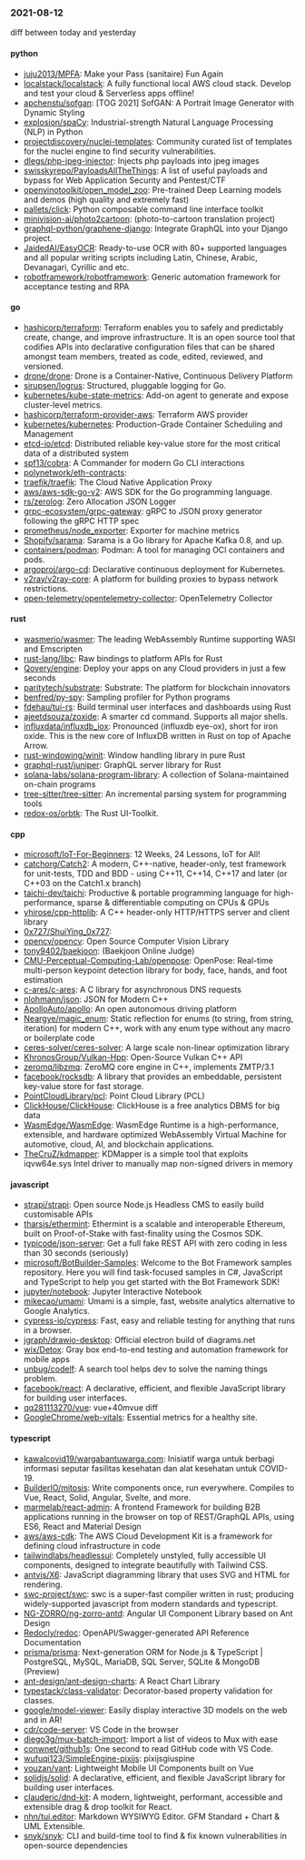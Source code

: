 ### 2021-08-12
diff between today and yesterday

#### python
* [juju2013/MPFA](https://github.com/juju2013/MPFA): Make your Pass (sanitaire) Fun Again
* [localstack/localstack](https://github.com/localstack/localstack):  A fully functional local AWS cloud stack. Develop and test your cloud & Serverless apps offline!
* [apchenstu/sofgan](https://github.com/apchenstu/sofgan): [TOG 2021] SofGAN: A Portrait Image Generator with Dynamic Styling
* [explosion/spaCy](https://github.com/explosion/spaCy):  Industrial-strength Natural Language Processing (NLP) in Python
* [projectdiscovery/nuclei-templates](https://github.com/projectdiscovery/nuclei-templates): Community curated list of templates for the nuclei engine to find security vulnerabilities.
* [dlegs/php-jpeg-injector](https://github.com/dlegs/php-jpeg-injector): Injects php payloads into jpeg images
* [swisskyrepo/PayloadsAllTheThings](https://github.com/swisskyrepo/PayloadsAllTheThings): A list of useful payloads and bypass for Web Application Security and Pentest/CTF
* [openvinotoolkit/open_model_zoo](https://github.com/openvinotoolkit/open_model_zoo): Pre-trained Deep Learning models and demos (high quality and extremely fast)
* [pallets/click](https://github.com/pallets/click): Python composable command line interface toolkit
* [minivision-ai/photo2cartoon](https://github.com/minivision-ai/photo2cartoon):  (photo-to-cartoon translation project)
* [graphql-python/graphene-django](https://github.com/graphql-python/graphene-django): Integrate GraphQL into your Django project.
* [JaidedAI/EasyOCR](https://github.com/JaidedAI/EasyOCR): Ready-to-use OCR with 80+ supported languages and all popular writing scripts including Latin, Chinese, Arabic, Devanagari, Cyrillic and etc.
* [robotframework/robotframework](https://github.com/robotframework/robotframework): Generic automation framework for acceptance testing and RPA

#### go
* [hashicorp/terraform](https://github.com/hashicorp/terraform): Terraform enables you to safely and predictably create, change, and improve infrastructure. It is an open source tool that codifies APIs into declarative configuration files that can be shared amongst team members, treated as code, edited, reviewed, and versioned.
* [drone/drone](https://github.com/drone/drone): Drone is a Container-Native, Continuous Delivery Platform
* [sirupsen/logrus](https://github.com/sirupsen/logrus): Structured, pluggable logging for Go.
* [kubernetes/kube-state-metrics](https://github.com/kubernetes/kube-state-metrics): Add-on agent to generate and expose cluster-level metrics.
* [hashicorp/terraform-provider-aws](https://github.com/hashicorp/terraform-provider-aws): Terraform AWS provider
* [kubernetes/kubernetes](https://github.com/kubernetes/kubernetes): Production-Grade Container Scheduling and Management
* [etcd-io/etcd](https://github.com/etcd-io/etcd): Distributed reliable key-value store for the most critical data of a distributed system
* [spf13/cobra](https://github.com/spf13/cobra): A Commander for modern Go CLI interactions
* [polynetwork/eth-contracts](https://github.com/polynetwork/eth-contracts): 
* [traefik/traefik](https://github.com/traefik/traefik): The Cloud Native Application Proxy
* [aws/aws-sdk-go-v2](https://github.com/aws/aws-sdk-go-v2): AWS SDK for the Go programming language.
* [rs/zerolog](https://github.com/rs/zerolog): Zero Allocation JSON Logger
* [grpc-ecosystem/grpc-gateway](https://github.com/grpc-ecosystem/grpc-gateway): gRPC to JSON proxy generator following the gRPC HTTP spec
* [prometheus/node_exporter](https://github.com/prometheus/node_exporter): Exporter for machine metrics
* [Shopify/sarama](https://github.com/Shopify/sarama): Sarama is a Go library for Apache Kafka 0.8, and up.
* [containers/podman](https://github.com/containers/podman): Podman: A tool for managing OCI containers and pods.
* [argoproj/argo-cd](https://github.com/argoproj/argo-cd): Declarative continuous deployment for Kubernetes.
* [v2ray/v2ray-core](https://github.com/v2ray/v2ray-core): A platform for building proxies to bypass network restrictions.
* [open-telemetry/opentelemetry-collector](https://github.com/open-telemetry/opentelemetry-collector): OpenTelemetry Collector

#### rust
* [wasmerio/wasmer](https://github.com/wasmerio/wasmer):  The leading WebAssembly Runtime supporting WASI and Emscripten
* [rust-lang/libc](https://github.com/rust-lang/libc): Raw bindings to platform APIs for Rust
* [Qovery/engine](https://github.com/Qovery/engine): Deploy your apps on any Cloud providers in just a few seconds
* [paritytech/substrate](https://github.com/paritytech/substrate): Substrate: The platform for blockchain innovators
* [benfred/py-spy](https://github.com/benfred/py-spy): Sampling profiler for Python programs
* [fdehau/tui-rs](https://github.com/fdehau/tui-rs): Build terminal user interfaces and dashboards using Rust
* [ajeetdsouza/zoxide](https://github.com/ajeetdsouza/zoxide): A smarter cd command. Supports all major shells.
* [influxdata/influxdb_iox](https://github.com/influxdata/influxdb_iox): Pronounced (influxdb eye-ox), short for iron oxide. This is the new core of InfluxDB written in Rust on top of Apache Arrow.
* [rust-windowing/winit](https://github.com/rust-windowing/winit): Window handling library in pure Rust
* [graphql-rust/juniper](https://github.com/graphql-rust/juniper): GraphQL server library for Rust
* [solana-labs/solana-program-library](https://github.com/solana-labs/solana-program-library): A collection of Solana-maintained on-chain programs
* [tree-sitter/tree-sitter](https://github.com/tree-sitter/tree-sitter): An incremental parsing system for programming tools
* [redox-os/orbtk](https://github.com/redox-os/orbtk): The Rust UI-Toolkit.

#### cpp
* [microsoft/IoT-For-Beginners](https://github.com/microsoft/IoT-For-Beginners): 12 Weeks, 24 Lessons, IoT for All!
* [catchorg/Catch2](https://github.com/catchorg/Catch2): A modern, C++-native, header-only, test framework for unit-tests, TDD and BDD - using C++11, C++14, C++17 and later (or C++03 on the Catch1.x branch)
* [taichi-dev/taichi](https://github.com/taichi-dev/taichi): Productive & portable programming language for high-performance, sparse & differentiable computing on CPUs & GPUs
* [yhirose/cpp-httplib](https://github.com/yhirose/cpp-httplib): A C++ header-only HTTP/HTTPS server and client library
* [0x727/ShuiYing_0x727](https://github.com/0x727/ShuiYing_0x727): 
* [opencv/opencv](https://github.com/opencv/opencv): Open Source Computer Vision Library
* [tony9402/baekjoon](https://github.com/tony9402/baekjoon):   (Baekjoon Online Judge)
* [CMU-Perceptual-Computing-Lab/openpose](https://github.com/CMU-Perceptual-Computing-Lab/openpose): OpenPose: Real-time multi-person keypoint detection library for body, face, hands, and foot estimation
* [c-ares/c-ares](https://github.com/c-ares/c-ares): A C library for asynchronous DNS requests
* [nlohmann/json](https://github.com/nlohmann/json): JSON for Modern C++
* [ApolloAuto/apollo](https://github.com/ApolloAuto/apollo): An open autonomous driving platform
* [Neargye/magic_enum](https://github.com/Neargye/magic_enum): Static reflection for enums (to string, from string, iteration) for modern C++, work with any enum type without any macro or boilerplate code
* [ceres-solver/ceres-solver](https://github.com/ceres-solver/ceres-solver): A large scale non-linear optimization library
* [KhronosGroup/Vulkan-Hpp](https://github.com/KhronosGroup/Vulkan-Hpp): Open-Source Vulkan C++ API
* [zeromq/libzmq](https://github.com/zeromq/libzmq): ZeroMQ core engine in C++, implements ZMTP/3.1
* [facebook/rocksdb](https://github.com/facebook/rocksdb): A library that provides an embeddable, persistent key-value store for fast storage.
* [PointCloudLibrary/pcl](https://github.com/PointCloudLibrary/pcl): Point Cloud Library (PCL)
* [ClickHouse/ClickHouse](https://github.com/ClickHouse/ClickHouse): ClickHouse is a free analytics DBMS for big data
* [WasmEdge/WasmEdge](https://github.com/WasmEdge/WasmEdge): WasmEdge Runtime is a high-performance, extensible, and hardware optimized WebAssembly Virtual Machine for automotive, cloud, AI, and blockchain applications.
* [TheCruZ/kdmapper](https://github.com/TheCruZ/kdmapper): KDMapper is a simple tool that exploits iqvw64e.sys Intel driver to manually map non-signed drivers in memory

#### javascript
* [strapi/strapi](https://github.com/strapi/strapi):  Open source Node.js Headless CMS to easily build customisable APIs
* [tharsis/ethermint](https://github.com/tharsis/ethermint): Ethermint is a scalable and interoperable Ethereum, built on Proof-of-Stake with fast-finality using the Cosmos SDK.
* [typicode/json-server](https://github.com/typicode/json-server): Get a full fake REST API with zero coding in less than 30 seconds (seriously)
* [microsoft/BotBuilder-Samples](https://github.com/microsoft/BotBuilder-Samples): Welcome to the Bot Framework samples repository. Here you will find task-focused samples in C#, JavaScript and TypeScript to help you get started with the Bot Framework SDK!
* [jupyter/notebook](https://github.com/jupyter/notebook): Jupyter Interactive Notebook
* [mikecao/umami](https://github.com/mikecao/umami): Umami is a simple, fast, website analytics alternative to Google Analytics.
* [cypress-io/cypress](https://github.com/cypress-io/cypress): Fast, easy and reliable testing for anything that runs in a browser.
* [jgraph/drawio-desktop](https://github.com/jgraph/drawio-desktop): Official electron build of diagrams.net
* [wix/Detox](https://github.com/wix/Detox): Gray box end-to-end testing and automation framework for mobile apps
* [unbug/codelf](https://github.com/unbug/codelf): A search tool helps dev to solve the naming things problem.
* [facebook/react](https://github.com/facebook/react): A declarative, efficient, and flexible JavaScript library for building user interfaces.
* [qq281113270/vue](https://github.com/qq281113270/vue): vue+40mvue diff
* [GoogleChrome/web-vitals](https://github.com/GoogleChrome/web-vitals): Essential metrics for a healthy site.

#### typescript
* [kawalcovid19/wargabantuwarga.com](https://github.com/kawalcovid19/wargabantuwarga.com): Inisiatif warga untuk berbagi informasi seputar fasilitas kesehatan dan alat kesehatan untuk COVID-19.
* [BuilderIO/mitosis](https://github.com/BuilderIO/mitosis): Write components once, run everywhere. Compiles to Vue, React, Solid, Angular, Svelte, and more.
* [marmelab/react-admin](https://github.com/marmelab/react-admin): A frontend Framework for building B2B applications running in the browser on top of REST/GraphQL APIs, using ES6, React and Material Design
* [aws/aws-cdk](https://github.com/aws/aws-cdk): The AWS Cloud Development Kit is a framework for defining cloud infrastructure in code
* [tailwindlabs/headlessui](https://github.com/tailwindlabs/headlessui): Completely unstyled, fully accessible UI components, designed to integrate beautifully with Tailwind CSS.
* [antvis/X6](https://github.com/antvis/X6):  JavaScript diagramming library that uses SVG and HTML for rendering.
* [swc-project/swc](https://github.com/swc-project/swc): swc is a super-fast compiler written in rust; producing widely-supported javascript from modern standards and typescript.
* [NG-ZORRO/ng-zorro-antd](https://github.com/NG-ZORRO/ng-zorro-antd): Angular UI Component Library based on Ant Design
* [Redocly/redoc](https://github.com/Redocly/redoc):  OpenAPI/Swagger-generated API Reference Documentation
* [prisma/prisma](https://github.com/prisma/prisma): Next-generation ORM for Node.js & TypeScript | PostgreSQL, MySQL, MariaDB, SQL Server, SQLite & MongoDB (Preview)
* [ant-design/ant-design-charts](https://github.com/ant-design/ant-design-charts): A React Chart Library
* [typestack/class-validator](https://github.com/typestack/class-validator): Decorator-based property validation for classes.
* [google/model-viewer](https://github.com/google/model-viewer): Easily display interactive 3D models on the web and in AR!
* [cdr/code-server](https://github.com/cdr/code-server): VS Code in the browser
* [diego3g/mux-batch-import](https://github.com/diego3g/mux-batch-import): Import a list of videos to Mux with ease 
* [conwnet/github1s](https://github.com/conwnet/github1s): One second to read GitHub code with VS Code.
* [wufuqi123/SimpleEngine-pixijs](https://github.com/wufuqi123/SimpleEngine-pixijs): pixijsgiuspine
* [youzan/vant](https://github.com/youzan/vant): Lightweight Mobile UI Components built on Vue
* [solidjs/solid](https://github.com/solidjs/solid): A declarative, efficient, and flexible JavaScript library for building user interfaces.
* [clauderic/dnd-kit](https://github.com/clauderic/dnd-kit): A modern, lightweight, performant, accessible and extensible drag & drop toolkit for React.
* [nhn/tui.editor](https://github.com/nhn/tui.editor):  Markdown WYSIWYG Editor. GFM Standard + Chart & UML Extensible.
* [snyk/snyk](https://github.com/snyk/snyk): CLI and build-time tool to find & fix known vulnerabilities in open-source dependencies
